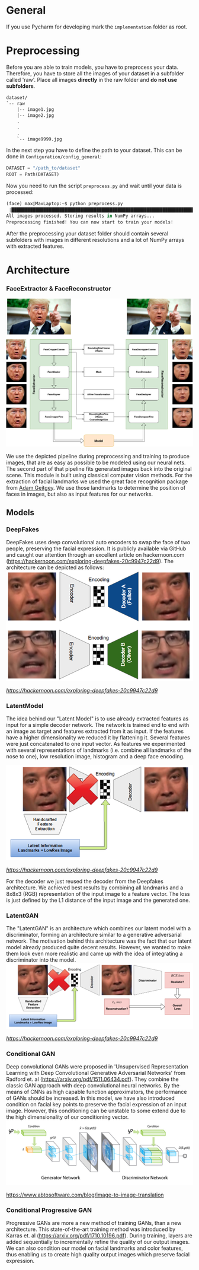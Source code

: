 # General
If you use Pycharm for developing mark the `implementation` folder as root.

# Preprocessing
Before you are able to train models, you have to preprocess your data. Therefore, you have to store all the images of
your dataset in a subfolder called 'raw'. Place all images __directly__ in the raw folder and __do not use subfolders__.

```
dataset/
`-- raw
    |-- image1.jpg
    |-- image2.jpg
    .
    .
    .
    `-- image9999.jpg
```

In the next step you have to define the path to your dataset. This can be done in `Configuration/config_general`:

```python
DATASET = "/path_to/dataset"
ROOT = Path(DATASET)
```

Now you need to run the script `preprocess.py` and wait until your data is processed:
```python
(face) max@MaxLaptop:~$ python preprocess.py 
 |████████████████████████████████████████████████████████████████████████████████████████████████████| 100.0%                                                                                                                                                          
All images processed. Storing results in NumPy arrays...                                                                                                                                                                                                                
Preprocessing finished! You can now start to train your models!  
```

After the preprocessing your dataset folder should contain several subfolders with images in different resolutions and
a lot of NumPy arrays with extracted features.

# Architecture
### FaceExtractor & FaceReconstructor

![FaceExtractor FaceReconstructor](images/FaceExtractor_FaceReconstructor.jpg "FaceExtractor & FaceReconstructor")

We use the depicted pipeline during preprocessing and training to produce images, that are as easy as possible to
be modeled using our neural nets. The second part of that pipeline fits generated images back into the original scene.
This module is built using classical computer vision methods. For the extraction of facial landmarks we used the great
face recognition package from [Adam Geitgey](https://github.com/ageitgey/face_recognition). We use those landmarks to determine the
position of faces in images, but also as input features for our networks.

## Models

### DeepFakes
DeepFakes uses deep convolutional auto encoders to swap the face of two people, preserving the facial expression. It is publicly available via GitHub and caught our attention through an excellent article on hackernoon.com (https://hackernoon.com/exploring-deepfakes-20c9947c22d9). The architecture can be depicted as follows:
![DeepFakes](images/deepfakes.png "DeepFakes; image: https://hackernoon.com/exploring-deepfakes-20c9947c22d9")

*https://hackernoon.com/exploring-deepfakes-20c9947c22d9*

### LatentModel
The idea behind our "Latent Model" is to use already extracted features as input for a simple decoder network. The network is trained end to end with an image as target and features extracted from it as input. If the features have a higher dimensionality we reduced it by flattening it. Several features were just concatenated to one input vector. As features we experimented with several representations of landmarks (i.e. combine all landmarks of the nose to one), low resolution image, histogram and a deep face encoding.

![LatentModel](images/latentmodel.png "LatentModel; image partly from: https://hackernoon.com/exploring-deepfakes-20c9947c22d9")

*https://hackernoon.com/exploring-deepfakes-20c9947c22d9*

For the decoder we just reused the decoder from the Deepfakes architecture. We achieved best results by combining all landmarks and a 8x8x3 (RGB) representation of the input image to a feature vector. The loss is just defined by the L1 distance of the input image and the generated one.

### LatentGAN
The "LatentGAN" is an architecture which combines our latent model with a discriminator, forming an architecture similar to a generative adversarial network. The motivation behind this architecture was the fact that our latent model already produced quite decent results. However, we wanted to make them look even more realistic and came up with the idea of integrating a discriminator into the model.
![LatentGAN](images/latentgan.png "LatentGAN; image partly from: https://hackernoon.com/exploring-deepfakes-20c9947c22d9")

*https://hackernoon.com/exploring-deepfakes-20c9947c22d9*

### Conditional GAN
Deep convolutional GANs were proposed in 'Unsupervised Representation Learning with Deep Convolutional Generative Adversarial Networks' from Radford et. al (https://arxiv.org/pdf/1511.06434.pdf). They combine the classic GAN approach with deep convolutional neural networks. By the means of CNNs as high capable function approximators, the performance of GANs should be increased. In this model, we have also introduced condition on facial key points to preserve the facial expression of an input image. However, this conditioning can be unstable to some extend due to the high dimensionality of our conditioning vector.
![CGAN](images/CGAN.jpg "Conditional GAN; image: https://www.abtosoftware.com/blog/image-to-image-translation")

https://www.abtosoftware.com/blog/image-to-image-translation

### Conditional Progressive GAN
Progressive GANs are more a new method of training GANs, than a new architecture. This state-of-the-art training method was introduced by Karras et. al (https://arxiv.org/pdf/1710.10196.pdf). During training, layers are added sequentially to incrementally refine the quality of our output images. We can also condition our model on facial landmarks and color features, thus enabling us to create high quality output images which preserve facial expression.
